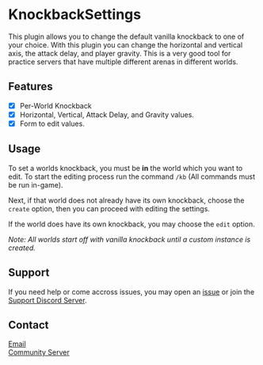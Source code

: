# KnockbackSettings
This plugin allows you to change the default vanilla knockback to one of your choice. With this plugin you can change the horizontal and vertical axis, the attack delay, and player gravity. This is a very good tool for practice servers that have multiple different arenas in different worlds.

## Features
- [x] Per-World Knockback
- [x] Horizontal, Vertical, Attack Delay, and Gravity values.
- [x] Form to edit values.

## Usage
To set a worlds knockback, you must be **in** the world which you want to edit. To start the editing process run the command ``/kb`` (All commands must be run in-game). 

Next, if that world does not already have its own knockback, choose the ``create`` option, then you can proceed with editing the settings.

If the world does have its own knockback, you may choose the ``edit`` option.

*Note: All worlds start off with vanilla knockback until a custom instance is created.*

## Support
If you need help or come accross issues, you may open an [issue](https://github.com/Cosmic5173/KnockbackSettings/issues/new) or join the [Support Discord Server](https://discord.cosmic5173.com).

## Contact
[Email](mailto:contact@cosmic5173.com) \
[Community Server](https://discord.cosmic5173.com)
